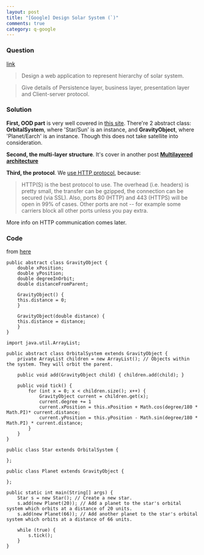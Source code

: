 ```yaml
---
layout: post
title: "[Google] Design Solar System (`)"
comments: true
category: q-google
---
```


### Question

[link](http://www.careercup.com/question?id=14761735)

> Design a web application to represent hierarchy of solar system.

> Give details of Persistence layer, business layer, presentation layer and Client-server protocol.

### Solution

**First, OOD part** is very well covered in [this site](http://www.ehow.com/how_5579338_build-own-solar-system-java.html). There're 2 abstract class: **OrbitalSystem**, where 'Star/Sun' is an instance, and **GravityObject**, where 'Planet/Earch' is an instance. Though this does not take satellite into consideration.

**Second, the multi-layer structure**. It's cover in another post **[Multilayered architecture](/design/2014-08-03-Multilayered-architecture)**

**Third, the protocol**. We [use HTTP protocol](http://stackoverflow.com/a/4279218), because:

> HTTP(S) is the best protocol to use. The overhead (i.e. headers) is pretty small, the transfer can be gzipped, the connection can be secured (via SSL). Also, ports 80 (HTTP) and 443 (HTTPS) will be open in 99% of cases. Other ports are not -- for example some carriers block all other ports unless you pay extra.

More info on HTTP communication comes later.

### Code

from [here](http://www.ehow.com/how_5579338_build-own-solar-system-java.html)

    public abstract class GravityObject {
        double xPosition;
        double yPosition;
        double degreeInOrbit;
        double distanceFromParent;

        GravityObject() {
        this.distance = 0;
        }

        GravityObject(double distance) {
        this.distance = distance;
        }
    }

    import java.util.ArrayList;

    public abstract class OrbitalSystem extends GravityObject {
        private ArrayList children = new ArrayList(); // Objects within the system. They will orbit the parent.

        public void add(GravityObject child) { children.add(child); }

        public void tick() {
            for (int x = 0; x < children.size(); x++) {
                GravityObject current = children.get(x);
                current.degree += 1
                current.xPosition = this.xPosition + Math.cos(degree/180 * Math.PI)* current.distance;
                current.yPosition = this.yPosition - Math.sin(degree/180 * Math.PI) * current.distance;
            }
        }
    }

    public class Star extends OrbitalSystem {

    };

    public class Planet extends GravityObject {

    };

    public static int main(String[] args) {
        Star s = new Star(); // Create a new star.
        s.add(new Planet(20)); // Add a planet to the star's orbital system which orbits at a distance of 20 units.
        s.add(new Planet(66)); // Add another planet to the star's orbital system which orbits at a distance of 66 units.

        while (true) {
            s.tick();
        }
    }
